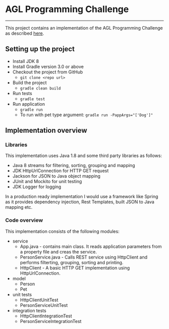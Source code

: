 AGL Programming Challenge
========================================
- - -

This project contains an implementation of the AGL Programming Challenge as described [here](http://agl-developer-test.azurewebsites.net/).



## Setting up the project

* Install JDK 8
* Install Gradle version 3.0 or above
* Checkout the project from GitHub
    * ```` git clone <repo url> ````
* Build the project
    * ````gradle clean build````
* Run tests
    * ```` gradle test ````
* Run application
    * ```` gradle run ````
    * To run with pet type argument: ``gradle run -PappArgs="['Dog']"``


## Implementation overview


### Libraries
This implementation uses Java 1.8 and some third party libraries as follows:
* Java 8 streams for filtering, sorting, grouping and mapping
* JDK HttpUrlConnection for HTTP GET request
* Jackson for JSON to Java object mapping
* JUnit and Mockito for unit testing
* JDK Logger for logging

In a production ready implementation I would use a framework like Spring as it provides dependency injection, Rest Templates, built JSON to Java mapping etc.


### Code overview
This implementation consists of the following modules:
* service
    * App.java - contains main class. It reads application parameters from a property file and creas the service.
    * PersonService.java - Calls REST service using HttpClient and performs filterting, grouping, sorting and printing.
    * HttpClient - A basic HTTP GET implementation using HttpUrlConnection.
* model
    * Person
    * Pet
* unit tests
    * HttpClientUnitTest
    * PersonServiceUnitTest
* integration tests
    * HttpClientIntegrationTest
    * PersonServiceIntegrationTest

